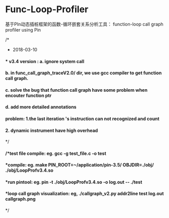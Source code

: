 # Func-Loop-Profiler
基于PIn动态插桩框架的函数-循环嵌套关系分析工具： function-loop call graph profiler using Pin

/* 
 * 2018-03-10
 #### * v3.4 version :     a. ignore system call
 ####                      b. in func_call_graph_traceV2.0/ dir, we use gcc compiler to get function call graph.
 ####                      c. solve the bug that function call graph have some problem when encouter function ptr
 ####                      d. add more detailed annotations

 #### problem:  1.the last iteration 's instruction can not recognized and count
 ####           2. dynamic instrument have high overhead

*/ 

#### /*test file compile:   eg.   gcc -g test_file.c -o test 
#### *compile:             eg.   make PIN_ROOT=~/application/pin-3.5/ OBJDIR=./obj/ ./obj/LoopProfv3.4.so
#### *run pintool:        eg.   pin -t ./obj/LoopProfv3.4.so -o log.out -- ./test
#### *loop call graph visualization: eg,   ./callgraph_v2.py addr2line test log.out callgraph.png
*/
